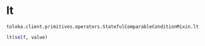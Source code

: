 # lt
`toloka.client.primitives.operators.StatefulComparableConditionMixin.lt`

```python
lt(self, value)
```

